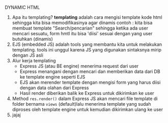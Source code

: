 DYNAMIC HTML

1. Apa itu templating?
   **templating** adalah cara mengisi template kode html sehingga kita bisa memodifikasinya agar dinamis
   contoh : kita bisa membuat template "Search/pencarian" sehingga ketika ada user mencari sesuatu, form hmtl itu bisa 'diisi' sesuai dengan yang user butuhkan (dinamis)
2. EJS (embedded JS)
   adalah tools yang membantu kita untuk melakukan templating. tools ini unggul karena JS yang digunakan sintaksnya mirip dengan JS asli
3. Alur kerja templating
   - Express JS (atau BE engine) menerima request dari user
   - Express menangani dengan mencari dan memberikan data dari DB ke template engine seperti EJS
   - EJS akan merender template dengan mengisi form yang harus diisi dengan data olahan dari Express
   - Hasil render diberikan balik ke Express untuk dikirimkan ke user
4. Method `res.render()`
   dalam Express JS akan mencari file template di folder bernama `views` (default)lalu menerima template yang sudah diproses oleh template engine untuk kemudian dikirimkan ulang ke user
5. jajaj
